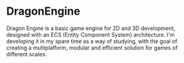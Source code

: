 # DragonEngine
Dragon Engine is a basic game engine for 2D and 3D development, designed with an ECS (Entity Component System) architecture. I'm developing it in my spare time as a way of studying, with the goal of creating a multiplatform, modular and efficient solution for games of different scales.
